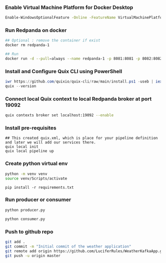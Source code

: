 
### Enable Virtual Machine Platform for Docker Desktop
```bash
Enable-WindowsOptionalFeature -Online -FeatureName VirtualMachinePlatform
````

### Run Redpanda on docker
```bash
## Optional : remove the container if exist
docker rm redpanda-1

## Run
docker run -d --pull=always --name redpanda-1 -p 8081:8081 -p 8082:8082 -p 9092:9092 -p 9644:9644 docker.redpanda.com/redpandadata/redpanda:latest rpk redpanda start --node-id 0 --dev-mode --kafka-addr 0.0.0.0:9092 --rpc-addr 0.0.0.0:33145 --pandaproxy-addr 0.0.0.0:8082 --schema-registry-addr 0.0.0.0:8081 --advertised-kafka-addr localhost:9092
```

### Install and Configure Quix CLI using PowerShell
```powershell
iwr https://github.com/quixio/quix-cli/raw/main/install.ps1 -useb | iex
quix --version
```

### Connect local Quix context to local Redpanda broker at port 19092
```bash
quix contexts broker set localhost:19092 --enable
```

### Install pre-requisites
```powershell: initialize quix
## This created quix.xml, which is place for your pipeline definition and later we will add our services there.
quix local init
quix local pipeline up
```

### Create python virtual env
```bash
python -m venv venv
source venv/Scripts/activate
```

``` powershell: Install library (quixstreams)
pip install -r requirements.txt 
```

### Run producer or consumer
```bash
python producer.py
```
```bash
python consumer.py
```

### Push to github repo
```bash
git add .
git commit -m "Initial commit of the weather application"
git remote add origin https://github.com/LuciferRules/WeatherKafkaApp.git
git push -u origin master
```